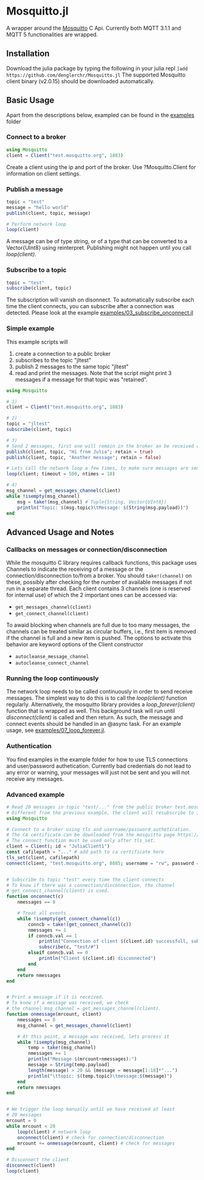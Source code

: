 # Mosquitto.jl

A wrapper around the [Mosquitto](https://mosquitto.org/) C Api. Currently both MQTT 3.1.1 and MQTT 5 functionalities are wrapped.

## Installation
Download the julia package by typing the following in your julia repl
`]add https://github.com/denglerchr/Mosquitto.jl`
The supported Mosquitto client binary (v2.0.15) should be downloaded automatically.

## Basic Usage

Apart from the descriptions below, exampled can be found in the [examples](examples/) folder

### Connect to a broker

```julia
using Mosquitto
client = Client("test.mosquitto.org", 1883)
```

Create a client using the ip and port of the broker. 
Use ?Mosquitto.Client for information on client settings.

### Publish a message
```julia
topic = "test"
message = "hello world"
publish(client, topic, message)

# Perform network loop
loop(client)
```

A message can be of type string, or of a type that can be converted to a Vector{UInt8} using reinterpret. Publishing might not happen until you call *loop(client)*.

### Subscribe to a topic
```julia
topic = "test"
subscribe(client, topic)
```
The subscription will vanish on disonnect. To automatically subscribe each time the client connects, you can subscribe after a connection was detected. Please look at the example [examples/03_subscribe_onconnect.jl](examples/03_subscribe_onconnect.jl) 

### Simple example

This example scripts will
1) create a connection to a public broker
2) subscribes to the topic "jltest"
3) publish 2 messages to the same topic "jltest"
4) read and print the messages.
Note that the script might print 3 messages if a message for that topic was "retained".

```julia
using Mosquitto

# 1)
client = Client("test.mosquitto.org", 1883)

# 2)
topic = "jltest"
subscribe(client, topic)

# 3)
# Send 2 messages, first one will remain in the broker an be received on new connect
publish(client, topic, "Hi from Julia"; retain = true)
publish(client, topic, "Another message"; retain = false)

# Lets call the network loop a few times, to make sure messages are sent/received
loop(client; timeout = 500, ntimes = 10)

# 4)
msg_channel = get_messages_channel(client)
while !isempty(msg_channel)
    msg = take!(msg_channel) # Tuple{String, Vector{UInt8})
    println("Topic: $(msg.topic)\tMessage: $(String(msg.payload))")
end
```

## Advanced Usage and Notes

### Callbacks on messages or connection/disconnection
While the mosquitto C library requires callback functions, this package uses Channels to indicate the receiving of a message or the connection/disconnection to/from a broker. You should `take!(channel)` on these, possibly after checking for the number of available messages if not run in a separate thread. Each client contains 3 channels (one is reserved for internal use) of which the 2 important ones can be accessed via:
* `get_messages_channel(client)`
* `get_connect_channel(client)`

To awaid blocking when channels are full due to too many messages, the channels can be treated similar as circular buffers, i.e., first item is removed if the channel is full and a new item is pushed. The options to activate this behavior are keyword options of the Client constructor
* `autocleanse_message_channel`
* `autocleanse_connect_channel`

### Running the loop continuously
The network loop needs to be called continuously in order to send receive messages. The simplest way to do this
is to call the *loop(client)* function regularly. Alternatively, the mosquitto library provides
a *loop_forever(client)* function that is wrapped as well. This background task will run until *disconnect(client)* is called and then return. As such, the message and connect events should be handled in an @async task. For an example usage, see [examples/07_loop_forever.jl](examples/07_loop_forever.jl).

### Authentication
You find examples in the example folder for how to use TLS connections and user/password authetication. Currently bad credentials do not lead to any error or warning, your messages will just not be sent and you will not receive any messages.

### Advanced example

```julia
# Read 20 messages in topic "test/..." from the public broker test.mosquitto.org
# Different from the previous example, the client will resubscribe to its topic every time it connects to the broker
using Mosquitto

# Connect to a broker using tls and username/password authetication.
# The CA certificate can be downloaded from the mosquitto page https://test.mosquitto.org/ssl/mosquitto.org.crt
# The connect function must be used only after tls_set.
client = Client(; id = "JuliaClient1")
const cafilepath = "..." # add path to ca certificate here
tls_set(client, cafilepath)
connect(client, "test.mosquitto.org", 8885; username = "rw", password = "readwrite")


# Subscribe to topic "test" every time the client connects
# To know if there was a connection/disconnection, the channel
# get_connect_channel(client) is used.
function onconnect(c)
    nmessages == 0

    # Treat all events
    while !isempty(get_connect_channel(c))
        conncb = take!(get_connect_channel(c))
        nmessages += 1
        if conncb.val == 1
            println("Connection of client $(client.id) successfull, subscribing to test/#")
            subscribe(c, "test/#")
        elseif conncb.val == 0
            println("Client $(client.id) disconnected")
        end
    end
    return nmessages
end


# Print a message if it is received.
# To know if a message was received, we check
# the channel msg_channel = get_messages_channel(client).
function onmessage(mrcount, client)
    nmessages == 0
    msg_channel = get_messages_channel(client)

    # At this point, a message was received, lets process it
    while !isempty(msg_channel)
        temp = take!(msg_channel)
        nmessages += 1
        println("Message $(mrcount+nmessages):")
        message = String(temp.payload)
        length(message) > 20 && (message = message[1:18]*"...")
        println("\ttopic: $(temp.topic)\tmessage:$(message)")
    end
    return nmessages
end


# We trigger the loop manually until we have received at least
# 20 messages
mrcount = 0
while mrcount < 20
    loop(client) # network loop
    onconnect(client) # check for connection/disconnection
    mrcount += onmessage(mrcount, client) # check for messages
end

# Disconnect the client
disconnect(client)
loop(client)
```